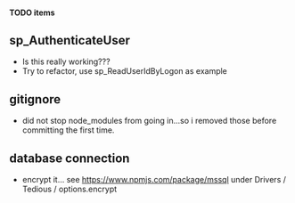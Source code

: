 #### TODO items

## sp_AuthenticateUser

- Is this really working???
- Try to refactor, use sp_ReadUserIdByLogon as example

## gitignore

- did not stop node_modules from going in...so i removed those
  before committing the first time.

## database connection

- encrypt it... see https://www.npmjs.com/package/mssql
  under Drivers / Tedious / options.encrypt
